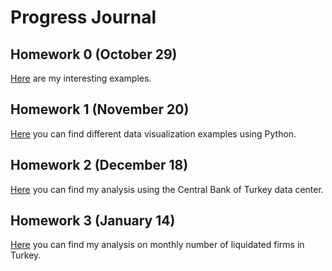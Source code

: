 # Progress Journal
## Homework 0 (October 29)
[Here](files/hw0.html) are my interesting examples.

## Homework 1 (November 20)
[Here](files/hw1.html) you can find different data visualization examples using Python.

## Homework 2 (December 18)
[Here](files/hw2.html) you can find my analysis using the Central Bank of Turkey data center.

## Homework 3 (January 14)
[Here](files/hw3.html) you can find my analysis on monthly number of liquidated firms in Turkey.